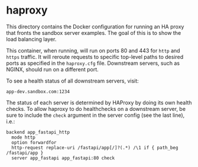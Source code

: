 haproxy
========

This directory contains the Docker configuration for running an HA proxy that
fronts the sandbox server examples. The goal of this is to show the load
balancing layer.

This container, when running, will run on ports 80 and 443 for `http` and
`https` traffic.  It will reroute requests to specific top-level paths to
desired ports as specified in the `haproxy.cfg` file.  Downstream servers,
such as NGINX, should run on a different port.

To see a health status of all  downstream servers, visit:

```
app-dev.sandbox.com:1234
```

The status of each server is determined by HAProxy by doing its own health
checks. To allow haproxy to do healthchecks on a downstream server, be sure
to include the `check` argument in the server config (see the last line), i.e.:

```
backend app_fastapi_http
  mode http
  option forwardfor
  http-request replace-uri /fastapi/app[/]?(.*) /\1 if { path_beg /fastapi/app }
  server app_fastapi app_fastapi:80 check
 ```
